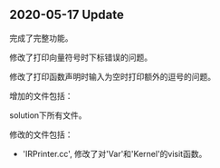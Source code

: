 
## 2020-05-17 Update

完成了完整功能。

修改了打印向量符号时下标错误的问题。

修改了打印函数声明时输入为空时打印额外的逗号的问题。

增加的文件包括：

solution下所有文件。

修改的文件包括：

- 'IRPrinter.cc', 修改了对'Var'和'Kernel'的visit函数。
